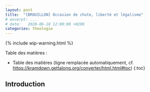 ```yaml
---
layout: post
title:  "[BROUILLON] Occasion de chute, liberté et légalisme"
# excerpt: ...
# date:   2020-06-18 12:00:00 +0200
categories: theologie
---
```


{% include wip-warning.html %}

Table des matières :

* Table des matières (ligne remplacée automatiquement, cf. <https://kramdown.gettalong.org/converter/html.html#toc>)
{:toc}

## Introduction
